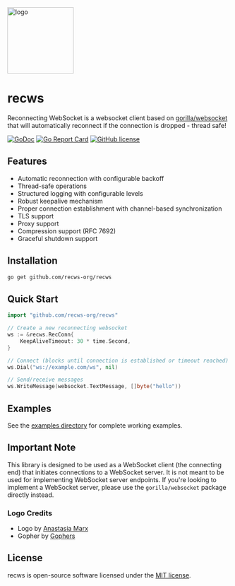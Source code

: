 <img width="150" src="https://raw.githubusercontent.com/recws-org/recws/master/recws-logo.png" alt="logo">

# recws

Reconnecting WebSocket is a websocket client based on [gorilla/websocket](https://github.com/gorilla/websocket) that will automatically reconnect if the connection is dropped - thread safe!

[![GoDoc](https://godoc.org/github.com/recws-org/recws?status.svg)](https://godoc.org/github.com/recws-org/recws)
[![Go Report Card](https://goreportcard.com/badge/github.com/recws-org/recws)](https://goreportcard.com/report/github.com/recws-org/recws)
[![GitHub license](https://img.shields.io/github/license/Naereen/StrapDown.js.svg)](https://github.com/Naereen/StrapDown.js/blob/master/LICENSE)

## Features

- Automatic reconnection with configurable backoff
- Thread-safe operations
- Structured logging with configurable levels
- Robust keepalive mechanism
- Proper connection establishment with channel-based synchronization
- TLS support
- Proxy support
- Compression support (RFC 7692)
- Graceful shutdown support

## Installation

```bash
go get github.com/recws-org/recws
```

## Quick Start

```go
import "github.com/recws-org/recws"

// Create a new reconnecting websocket
ws := &recws.RecConn{
    KeepAliveTimeout: 30 * time.Second,
}

// Connect (blocks until connection is established or timeout reached)
ws.Dial("ws://example.com/ws", nil)

// Send/receive messages
ws.WriteMessage(websocket.TextMessage, []byte("hello"))
```

## Examples

See the [examples directory](examples/) for complete working examples.


## Important Note
This library is designed to be used as a WebSocket client (the connecting end) that initiates connections to a WebSocket server. It is not meant to be used for implementing WebSocket server endpoints. If you're looking to implement a WebSocket server, please use the `gorilla/websocket` package directly instead.


### Logo Credits
- Logo by [Anastasia Marx](https://www.behance.net/AnastasiaMarx)
- Gopher by [Gophers](https://github.com/egonelbre/gophers)

## License

recws is open-source software licensed under the [MIT license](https://opensource.org/licenses/MIT).